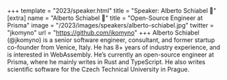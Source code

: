 +++
template = "2023/speaker.html"
title = "Speaker: Alberto Schiabel 🦀"
[extra]
  name = "Alberto Schiabel 🦀"
  title = "Open-Source Engineer at Prisma"
  image = "/2023/images/speakers/alberto-schiabel.jpg"
  twitter = "jkomyno"
  url = "https://github.com/jkomyno"
+++
Alberto Schiabel (@jkomyno) is a senior software engineer, consultant, and former startup co-founder from Venice, Italy. He has 8+ years of industry experience, and is interested in WebAssembly. He’s currently an open-source engineer at Prisma, where he mainly writes in Rust and TypeScript. He also writes scientific software for the Czech Technical University in Prague.